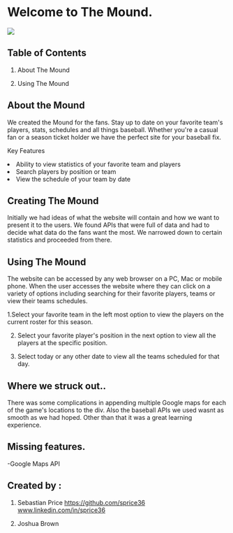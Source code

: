 # Welcome to The Mound. 
 
<img src= 'https://i.pinimg.com/originals/5d/70/be/5d70be9a2975b05d242d5490dd8b6801.jpg'>

## Table of Contents

1. About The Mound

2. Using The Mound 

## About the Mound
 
We created the Mound for the fans. Stay up to date on your favorite team's players, stats, 
schedules and all things baseball. Whether you're a casual fan or a season ticket holder we 
have the perfect site for your baseball fix.

Key Features

<li> Ability to view statistics of your favorite team and players </li>
<li> Search players by position or team </li>
<li> View the schedule of your team by date </li>

## Creating The Mound

Initially we had ideas of what the website will contain and how we want to present it to the users. We found
APIs that were full of data and had to decide what data do the fans want the most. We narrowed down to 
certain statistics and proceeded from there.  

## Using The Mound

The website can be accessed by any web browser on a PC, Mac or mobile phone. When the user accesses
the website where they can click on a variety of options including searching for their
favorite players, teams or view their teams schedules.

1.Select your favorite team in the left most option to view the players on the current roster for this season. 

2. Select your favorite player's position in the next option to view all the players at the specific position.

3. Select today or any other date to view all the teams scheduled for that day.

## Where we struck out..
There was some complications in appending multiple Google maps for each of the game's 
locations to the div. Also the baseball APIs we used wasnt as smooth as we had hoped. 
Other than that it was a great learning experience.

## Missing features.
-Google Maps API

## Created by : 
1. Sebastian Price    <a href="https://github.com/sprice36">https://github.com/sprice36</a>    
<a href="https://www.linkedin.com/in/sprice36">www.linkedin.com/in/sprice36</a>

2. Joshua Brown 




 
